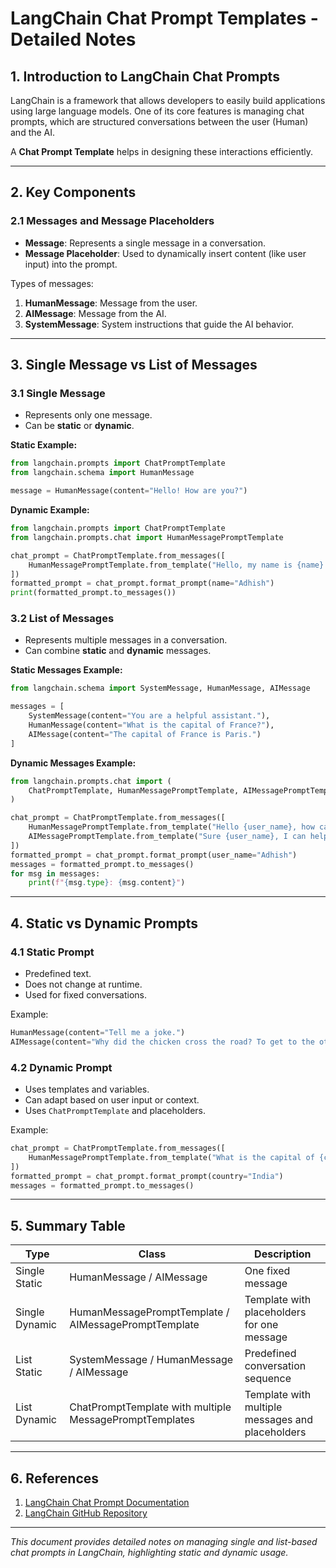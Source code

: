 # LangChain Chat Prompt Templates - Detailed Notes

## 1. Introduction to LangChain Chat Prompts
LangChain is a framework that allows developers to easily build applications using large language models. One of its core features is managing chat prompts, which are structured conversations between the user (Human) and the AI.

A **Chat Prompt Template** helps in designing these interactions efficiently.

---

## 2. Key Components

### 2.1 Messages and Message Placeholders
- **Message**: Represents a single message in a conversation.
- **Message Placeholder**: Used to dynamically insert content (like user input) into the prompt.

Types of messages:
1. **HumanMessage**: Message from the user.
2. **AIMessage**: Message from the AI.
3. **SystemMessage**: System instructions that guide the AI behavior.

---

## 3. Single Message vs List of Messages

### 3.1 Single Message
- Represents only one message.
- Can be **static** or **dynamic**.

**Static Example:**
```python
from langchain.prompts import ChatPromptTemplate
from langchain.schema import HumanMessage

message = HumanMessage(content="Hello! How are you?")
```

**Dynamic Example:**
```python
from langchain.prompts import ChatPromptTemplate
from langchain.prompts.chat import HumanMessagePromptTemplate

chat_prompt = ChatPromptTemplate.from_messages([
    HumanMessagePromptTemplate.from_template("Hello, my name is {name}.")
])
formatted_prompt = chat_prompt.format_prompt(name="Adhish")
print(formatted_prompt.to_messages())
```

### 3.2 List of Messages
- Represents multiple messages in a conversation.
- Can combine **static** and **dynamic** messages.

**Static Messages Example:**
```python
from langchain.schema import SystemMessage, HumanMessage, AIMessage

messages = [
    SystemMessage(content="You are a helpful assistant."),
    HumanMessage(content="What is the capital of France?"),
    AIMessage(content="The capital of France is Paris.")
]
```

**Dynamic Messages Example:**
```python
from langchain.prompts.chat import (
    ChatPromptTemplate, HumanMessagePromptTemplate, AIMessagePromptTemplate
)

chat_prompt = ChatPromptTemplate.from_messages([
    HumanMessagePromptTemplate.from_template("Hello {user_name}, how can I help you today?"),
    AIMessagePromptTemplate.from_template("Sure {user_name}, I can help with that.")
])
formatted_prompt = chat_prompt.format_prompt(user_name="Adhish")
messages = formatted_prompt.to_messages()
for msg in messages:
    print(f"{msg.type}: {msg.content}")
```

---

## 4. Static vs Dynamic Prompts

### 4.1 Static Prompt
- Predefined text.
- Does not change at runtime.
- Used for fixed conversations.

Example:
```python
HumanMessage(content="Tell me a joke.")
AIMessage(content="Why did the chicken cross the road? To get to the other side!")
```

### 4.2 Dynamic Prompt
- Uses templates and variables.
- Can adapt based on user input or context.
- Uses `ChatPromptTemplate` and placeholders.

Example:
```python
chat_prompt = ChatPromptTemplate.from_messages([
    HumanMessagePromptTemplate.from_template("What is the capital of {country}?")
])
formatted_prompt = chat_prompt.format_prompt(country="India")
messages = formatted_prompt.to_messages()
```

---

## 5. Summary Table
| Type | Class | Description |
|------|-------|-------------|
| Single Static | HumanMessage / AIMessage | One fixed message |
| Single Dynamic | HumanMessagePromptTemplate / AIMessagePromptTemplate | Template with placeholders for one message |
| List Static | SystemMessage / HumanMessage / AIMessage | Predefined conversation sequence |
| List Dynamic | ChatPromptTemplate with multiple MessagePromptTemplates | Template with multiple messages and placeholders |

---

## 6. References
1. [LangChain Chat Prompt Documentation](https://www.langchain.com/docs/modules/prompts/chat)
2. [LangChain GitHub Repository](https://github.com/hwchase17/langchain)

---

*This document provides detailed notes on managing single and list-based chat prompts in LangChain, highlighting static and dynamic usage.*

